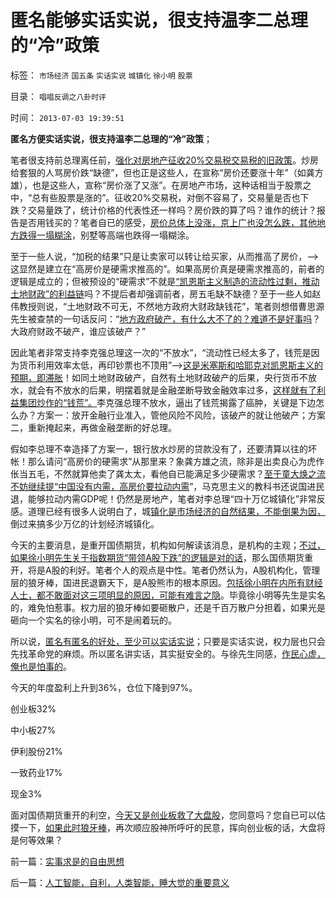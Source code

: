 # 匿名能够实话实说，很支持温李二总理的“冷”政策

标签： `市场经济` `国五条` `实话实说` `城镇化` `徐小明` `股票` 

目录： `唱唱反调之八卦时评`

时间： `2013-07-03 19:39:51`

**匿名方便实话实说，很支持温李二总理的“冷”政策**；

笔者很支持前总理离任前，[强化对房地产征收20%交易税交易税的旧政策](../../../2013/3/4/对国五条的民粹反扑，是对政策意志的考验.md)。炒房给套狠的人骂房价跌“缺德”，但也正是这些人，在宣称“房价还要涨十年”（如龚方雄），也是这些人，宣称“房价涨了又涨”。在房地产市场，这种话相当于股票之中，“总有些股票是涨的”。征收20%交易税，对倒不容易了，交易量是否也下跌？交易量跌了，统计价格的代表性还一样吗？房价跌的算了吗？谁作的统计？报告是否用钱买的？笔者自已的感受，[房价总体上没涨，京上广也没怎么跌，其他地方跌得一塌糊涂](../../../2007/8/28/房地产泡沫载不起中国经济今天对GDP的期望.md)，别墅等高端也跌得一塌糊涂。

至于一些人说，“加税的结果”只是让卖家可以转让给买家，从而推高了房价，——>这显然是建立在“高房价是硬需求推高的”。如果高房价真是硬需求推高的，前者的逻辑是成立的；但被预设的“硬需求”不就是[“凯恩斯主义制造的流动性过剩，推动土地财政”的利益链](../../../2009/4/22/费雪教条之通货紧缩有害论背后的资产利益链.md)吗？不提后者却强调前者，房五毛缺不缺德？至于一些人如赵伟教授则说，“土地财政不可无，不然地方政府大财政缺钱花”，笔者则想借曹思源先生被查禁的一句话反问：“[地方政府破产，有什么大不了的？难道不是好事吗](../../../2011/10/24/中央担保的地方债相当于税收，李嘉图等效将被国人熟知.md)？大政府财政不破产，谁应该破产？”

因此笔者非常支持李克强总理这一次的“不放水”，“流动性已经太多了，钱荒是因为货币利用效率太低，再印钞票也不顶用”——>[这是米塞斯和哈耶克对凯恩斯主义的预期，即滞胀](../../../2013/4/15/朝野民粹倒行逆施的共识，火上浇油的灾难.md)！如同土地财政破产，自然有土地财政破产的后果，央行货币不放水，就会有不放水的后果，明摆着就是金融垄断导致金融效率过多，[这样就有了利益集团炒作的“钱荒”。](../../../2012/3/14/总理要禁毒，机构毒瘾大发作！.md)李克强总理不放水，逼出了钱荒揭露了癌肿，关键是下边怎么办？方案一：放开金融行业准入，管他风险不风险，该破产的就让他破产；方案二，重新掩起来，再做金融垄断的好总理。

假如李总理不幸造择了方案一，银行放水炒房的贷款没有了，还要清算以往的坏帐！那么请问“高房价的硬需求”从那里来？象龚方雄之流，除非是出卖良心为虎作伥当五毛，不然就算他卖了龚太太，看他自已能满足多少硬需求？[至于童大焕之流不妨继续提“中国没有内需，高房价要拉动内需](../../../2012/1/17/“废除户籍(自治)制度＋高房价限制移民”恶毒在那里？.md)”，马克思主义的教科书还说国进民退，能够拉动内需GDP呢！仍然是房地产，笔者对李总理“四十万亿城镇化”非常反感。道理已经有很多人说明白了，城[镇化是市场经济的自然结果，不能倒果为因，](../../../2009/8/5/无人权的农村人口城镇化工业化将是什么后果？.md)倒过来搞多少万亿的计划经济城镇化。

今天的主要消息，是重开国债期货，机构如何解读该消息，是机构的主观；[不过，如果徐小明先生关于指数期货“带领A股下跌”的逻辑是对的话](../../../2013/7/2/徐小明先生错误地把国企大盘股下跌归咎指数期货；.md)，那么国债期货重开，将是A股的利好。笔者个人的观点是中性。笔者仍然认为，A股机构化，管理层的狼牙棒，国进民退霸天下，是A股熊市的根本原因。[包括徐小明在内所有财经人士，都不敢面对这三项明显的原因，可能有难言之隐](../../../2013/6/25/做人当如徐小明，诸股神如豚犬矣.md)。毕竟徐小明等先生是实名的，难免怕惹事。权力层的狼牙棒如要砸散户，还是千百万散户分担着，如果光是砸向一个实名的徐小明，可不是闹着玩的。

所以说，[匿名有匿名的好处，至少可以实话实说](../../../2013/2/14/实名制即“取缔不留名的个人权力”，将令“匿名煽动”具备权威.md)；只要是实话实说，权力层也只会先找革命党的麻烦。所以匿名讲实话，其实挺安全的。与徐先生同感，[作民心虚，俺也是怕事的](../../../2013/1/1/互联网绝对安全，就是社会绝对不安全.md)。

今天的年度盈利上升到36%，仓位下降到97%。

创业板32%

中小板27%

伊利股份21%

一致药业17%

现金3%

面对国债期货重开的利空，[今天又是创业板救了大盘股](../../../2013/6/26/庄家是熊市的镇静剂，暴跌的救心丹，熊牛过渡的媒人.md)，您同意吗？您自已可以估摸一下，[如果此时狼牙棒](../../../2013/6/24/指数期货的任何规定，不可能单独造成A股的多空动力；.md)，再次顺应股神所呼吁的民意，挥向创业板的话，大盘将是何等效果？



前一篇：[实事求是的自由思想](../../../2013/7/3/实事求是的自由思想.md)

后一篇：[人工智能，自利，人类智能，睡大觉的重要意义](../../../2013/7/4/人工智能，自利，人类智能，睡大觉的重要意义.md)